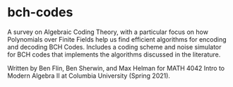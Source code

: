 # bch-codes

A survey on Algebraic Coding Theory, with a particular focus on how Polynomials over Finite Fields help us find efficient algorithms for encoding and decoding BCH Codes. Includes a coding scheme and noise simulator for BCH codes that implements the algorithms discussed in the literature.

Written by Ben Flin, Ben Sherwin, and Max Helman for MATH 4042 Intro to Modern Algebra II at Columbia University (Spring 2021).
